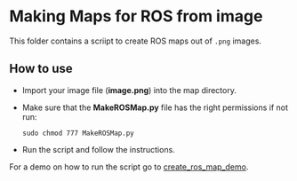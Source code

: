 # Making Maps for ROS from image #

This folder contains a scriipt to create ROS maps out of ```.png``` images.

## How to use ##


* Import your image file (__image.png__) into the map directory.

* Make sure that the __MakeROSMap.py__ file has the right permissions if not run:

	```sudo chmod 777 MakeROSMap.py```

* Run the script and follow the instructions.


For a demo on how to run the script go to [create_ros_map_demo](https://www.youtube.com/watch?v=ySlU5CIXUKE).

